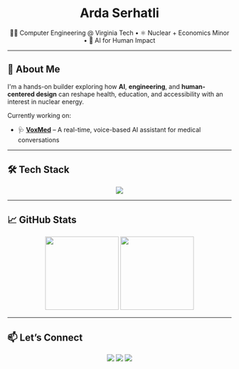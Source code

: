 <h1 align="center">Arda Serhatli</h1>
<p align="center">
  👨‍💻 Computer Engineering @ Virginia Tech • ⚛️ Nuclear + Economics Minor • 🧠 AI for Human Impact

---

## 🧠 About Me

I'm a hands-on builder exploring how **AI**, **engineering**, and **human-centered design** can reshape health, education, and accessibility with an interest in nuclear energy.  

Currently working on:
- 🩺 **[VoxMed](https://github.com/Scotchex/voxmed)** – A real-time, voice-based AI assistant for medical conversations  
 
---

## 🛠 Tech Stack

<p align="center">
  <img src="https://skillicons.dev/icons?i=python,flask,js,react,html,css,mongodb,git,arduino" />
</p>

---

## 📈 GitHub Stats

<p align="center">
  <img src="https://github-readme-stats.vercel.app/api?username=Scotchex&show_icons=true&theme=tokyonight" height="165">
  <img src="https://github-readme-stats.vercel.app/api/top-langs/?username=Scotchex&layout=compact&theme=tokyonight" height="165">
</p>

---


## 📫 Let’s Connect

<p align="center">
  <a href="https://www.linkedin.com/in/arda-serhatli/"><img src="https://img.shields.io/badge/LinkedIn-blue?style=for-the-badge&logo=linkedin"></a>
  <a href="mailto:ardas@vt.edu"><img src="https://img.shields.io/badge/email-%23EA4335.svg?style=for-the-badge&logo=gmail&logoColor=white"></a>
  <a href="https://github.com/Scotchex"><img src="https://img.shields.io/github/followers/Scotchex?label=Follow&style=for-the-badge"></a>
</p>
